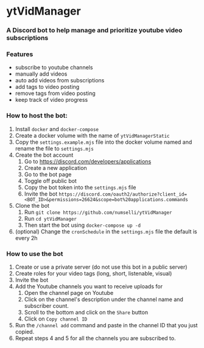 # ytVidManager

### A Discord bot to help manage and prioritize youtube video subscriptions 

### Features
- subscribe to youtube channels
- manually add videos
- auto add videos from subscriptions
- add tags to video posting
- remove tags from video posting
- keep track of video progress

### How to host the bot: 
1) Install `docker` and `docker-compose`
2) Create a docker volume with the name of `ytVidManagerStatic`
3) Copy the `settings.example.mjs` file into the docker volume named and rename the file to `settings.mjs`
4) Create the bot account
    1) Go to https://discord.com/developers/applications
    2) Create a new application 
    3) Go to the bot page
    4) Toggle off public bot
    5) Copy the bot token into the `settings.mjs` file
    6) Invite the bot `https://discord.com/oauth2/authorize?client_id=<BOT_ID>&permissions=26624&scope=bot%20applications.commands `
5) Clone the bot
    1) Run `git clone https://github.com/numselli/ytVidManager`
    2) Run `cd ytVidManager`
    3) Then start the bot using `docker-compose up -d`
6) (optional) Change the `cronSchedule` in the `settings.mjs` file the default is every 2h

### How to use the bot
1) Create or use a private server (do not use this bot in a public server)
2) Create roles for your video tags (long, short, listenable, visual)
3) Invite the bot
4) Add the Youtube channels you want to receive uploads for
    1) Open the channel page on Youtube
    2) Click on the channel's description under the channel name and subscriber count.
    3) Scroll to the bottom and click on the `Share` button
    4) Click on `Copy channel ID`
5) Run the `/channel add` command and paste in the channel ID that you just copied.
6) Repeat steps 4 and 5 for all the channels you are subscribed to.